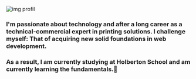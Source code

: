 ![img profil](https://media.licdn.com/dms/image/D4E16AQEj-ETgkTbHaA/profile-displaybackgroundimage-shrink_350_1400/0/1706736820643?e=1716422400&v=beta&t=yP7UyW11M-mYxMOAEWcwsx3gBVVOLvpniWi79nweTi8)
### I'm passionate about technology and after a long career as a technical-commercial expert in printing solutions. I challenge myself: That of acquiring new solid foundations in web development. 
### As a result, I am currently studying at Holberton School and am currently learning the fundamentals.👋

